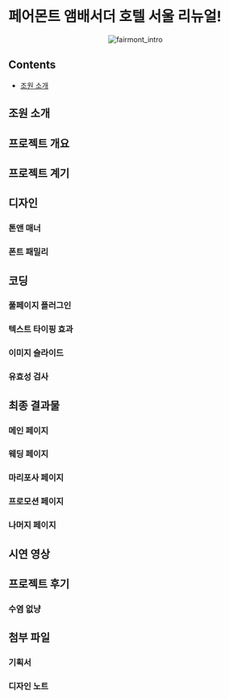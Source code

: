 # 페어몬트 앰배서더 호텔 서울 리뉴얼!
<div align="center">

  ![fairmont_intro](https://user-images.githubusercontent.com/114633489/217507479-632bd7e4-0ea0-41cc-8764-5092b4a4e0b4.png)
  
</div>

## Contents
- [조원 소개](#조원-소개)
## 조원 소개

## 프로젝트 개요

## 프로젝트 계기

## 디자인
### 톤앤 매너
### 폰트 패밀리

## 코딩
### 풀페이지 플러그인
### 텍스트 타이핑 효과
### 이미지 슬라이드
### 유효성 검사


## 최종 결과물
### 메인 페이지
### 웨딩 페이지
### 마리포사 페이지
### 프로모션 페이지
### 나머지 페이지

## 시연 영상


## 프로젝트 후기
### 수염 없냥
### 
###
###


## 첨부 파일
### 기획서
### 디자인 노트


